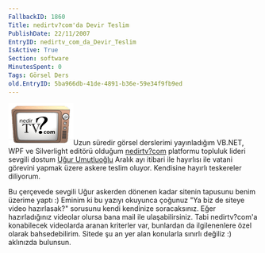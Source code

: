 ```yaml
---
FallbackID: 1860
Title: nedirtv?com'da Devir Teslim
PublishDate: 22/11/2007
EntryID: nedirtv_com_da_Devir_Teslim
IsActive: True
Section: software
MinutesSpent: 0
Tags: Görsel Ders
old.EntryID: 5ba966db-41de-4891-b36e-59e34f9fb9ed
---
```

![](media/nedirtv_com_da_Devir_Teslim/nedirtv_logo.png)Uzun
süredir görsel derslerimi yayınladığım VB.NET, WPF ve Silverlight
editörü olduğum [nedirtv?com](http://www.nedirtv.com) platformu topluluk
lideri sevgili dostum [Uğur Umutluoğlu](http://umutluoglu.blogspot.com/)
Aralık ayı itibari ile hayırlısı ile vatani görevini yapmak üzere askere
teslim oluyor. Kendisine hayırlı teskereler diliyorum.

Bu çerçevede sevgili Uğur askerden dönenen kadar sitenin tapusunu benim
üzerime yaptı :) Eminim ki bu yazıyı okuyunca çoğunuz "Ya biz de siteye
video hazırlasak?" sorusunu kendi kendinize soracaksınız. Eğer
hazırladığınız videolar olursa bana mail ile ulaşabilirsiniz. Tabi
nedirtv?com'a konabilecek videolarda aranan kriterler var, bunlardan da
ilgilenenlere özel olarak bahsedebilirim. Sitede şu an yer alan
konularla sınırlı değiliz :) aklınızda bulunsun.


